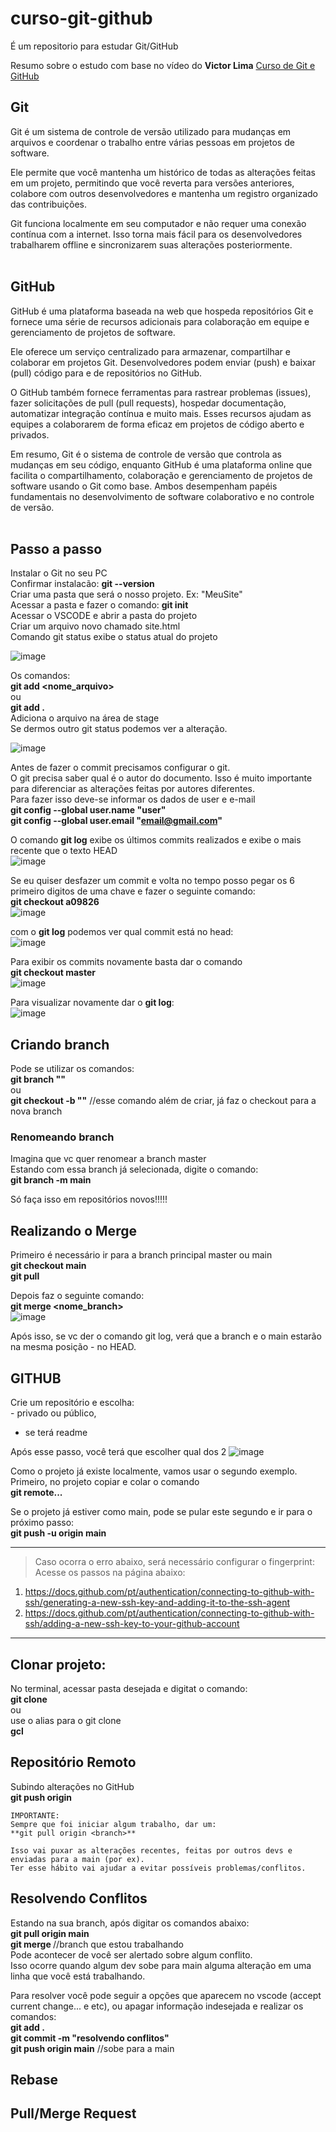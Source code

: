 # curso-git-github
É um repositorio para estudar Git/GitHub

Resumo sobre o estudo com base no vídeo do **Victor Lima** [Curso de Git e GitHub](https://www.youtube.com/watch?v=192HgwRgOYE)

## Git

Git é um sistema de controle de versão utilizado para mudanças em arquivos e coordenar o trabalho entre várias pessoas em projetos de software.

Ele permite que você mantenha um histórico de todas as alterações feitas em um projeto, permitindo que você reverta para versões anteriores, colabore com outros desenvolvedores e mantenha um registro organizado das contribuições.

Git funciona localmente em seu computador e não requer uma conexão contínua com a internet. Isso torna mais fácil para os desenvolvedores trabalharem offline e sincronizarem suas alterações posteriormente.<br><br>


## GitHub

GitHub é uma plataforma baseada na web que hospeda repositórios Git e fornece uma série de recursos adicionais para colaboração em equipe e gerenciamento de projetos de software.

Ele oferece um serviço centralizado para armazenar, compartilhar e colaborar em projetos Git. Desenvolvedores podem enviar (push) e baixar (pull) código para e de repositórios no GitHub.

O GitHub também fornece ferramentas para rastrear problemas (issues), fazer solicitações de pull (pull requests), hospedar documentação, automatizar integração contínua e muito mais. Esses recursos ajudam as equipes a colaborarem de forma eficaz em projetos de código aberto e privados.

Em resumo, Git é o sistema de controle de versão que controla as mudanças em seu código, enquanto GitHub é uma plataforma online que facilita o compartilhamento, colaboração e gerenciamento de projetos de software usando o Git como base. Ambos desempenham papéis fundamentais no desenvolvimento de software colaborativo e no controle de versão.<br><br>


## Passo a passo

Instalar o Git no seu PC  
Confirmar instalacão: **git --version**  
Criar uma pasta que será o nosso projeto. Ex: "MeuSite"  
Acessar a pasta e fazer o comando: **git init**  
Acessar o VSCODE e abrir a pasta do projeto  
Criar um arquivo novo chamado site.html  
Comando git status exibe o status atual do projeto  

![image](https://github.com/zizi-moraes/curso-git-github/assets/136759769/c9be39ff-6903-4a9d-b7f0-e2cf23d301ba)  

Os comandos:  
**git add <nome_arquivo>**  
ou  
**git add .**  
Adiciona o arquivo na área de stage  
Se dermos outro git status podemos ver a alteração.  

![image](https://github.com/zizi-moraes/curso-git-github/assets/136759769/1df687c0-0607-4f79-ba80-54f23a75d12a)  

Antes de fazer o commit precisamos configurar o git.  
O git precisa saber qual é o autor do documento. Isso é muito importante para diferenciar as alterações feitas por autores diferentes.  
Para fazer isso deve-se informar os dados de user e e-mail  
**git config --global user.name "user"**  
**git config --global user.email "email@gmail.com"**   

O comando **git log** exibe os últimos commits realizados e exibe o mais recente que o texto HEAD  
![image](https://github.com/zizi-moraes/curso-git-github/assets/136759769/430dd101-9a04-4f05-ada8-7748b4214dc5)  

Se eu quiser desfazer um commit e volta no tempo posso pegar os 6 primeiro digitos de uma chave e fazer o seguinte comando:  
**git checkout a09826**  
![image](https://github.com/zizi-moraes/curso-git-github/assets/136759769/5d4e8db1-fe4a-4d3b-870a-bc0e0810e04d)  

com o **git log** podemos ver qual commit está no head:  
![image](https://github.com/zizi-moraes/curso-git-github/assets/136759769/c5aa6c26-cf10-4004-b2eb-7752d852f4ba)  

Para exibir os commits novamente basta dar o comando  
**git checkout master**  
![image](https://github.com/zizi-moraes/curso-git-github/assets/136759769/e45b0f7f-f0c7-4a9a-99d1-c100cee026d9)  

Para visualizar novamente dar o **git log**:  
![image](https://github.com/zizi-moraes/curso-git-github/assets/136759769/0fef32cf-f847-4b44-b7a9-3cf913dfea13)  


## Criando branch

Pode se utilizar os comandos:  
**git branch "<nome>"**  
ou  
**git checkout -b "<nome>"** //esse comando além de criar, já faz o checkout para a nova branch  


### Renomeando branch

Imagina que vc quer renomear a branch master  
Estando com essa branch já selecionada, digite o comando:  
**git branch -m main**  

Só faça isso em repositórios novos!!!!!


## Realizando o Merge  

Primeiro é necessário ir para a branch principal master ou main  
**git checkout main**  
**git pull**  

Depois faz o seguinte comando:  
**git merge <nome_branch>**  
![image](https://github.com/zizi-moraes/curso-git-github/assets/136759769/2e6aeb73-9a4d-4e73-9722-55e62982abd6)  

Após isso, se vc der o comando git log, verá que a branch e o main estarão na mesma posição - no HEAD.  


## GITHUB

Crie um repositório e escolha:  
- privado ou público,  
- se terá readme  

Após esse passo, você terá que escolher qual dos 2
![image](https://github.com/zizi-moraes/curso-git-github/assets/136759769/985592dd-bd2e-47ba-93c7-050b129594f5)  


Como o projeto já existe localmente, vamos usar o segundo exemplo.  
Primeiro, no projeto copiar e colar o comando   
**git remote...**  

Se o projeto já estiver como main, pode se pular este segundo e ir para o próximo passo:  
**git push -u origin main**  


---
> Caso ocorra o erro abaixo, será necessário configurar o fingerprint:
Acesse os passos na página abaixo:  
1) https://docs.github.com/pt/authentication/connecting-to-github-with-ssh/generating-a-new-ssh-key-and-adding-it-to-the-ssh-agent  
2) https://docs.github.com/pt/authentication/connecting-to-github-with-ssh/adding-a-new-ssh-key-to-your-github-account  
***


## Clonar projeto:  
No terminal, acessar pasta desejada e digitat o comando:  
**git clone <link SSH do projeto>**  
ou  
use o alias para o git clone  
**gcl  <link SSH do projeto>**  


## Repositório Remoto
Subindo alterações no GitHub  
**git push origin <nome branch>**  

```
IMPORTANTE:  
Sempre que foi iniciar algum trabalho, dar um:  
**git pull origin <branch>**

Isso vai puxar as alterações recentes, feitas por outros devs e enviadas para a main (por ex).  
Ter esse hábito vai ajudar a evitar possíveis problemas/conflitos.  
```

## Resolvendo Conflitos  
Estando na sua branch, após digitar os comandos abaixo:  
**git pull origin main**  
**git merge <minhaBranch>** //branch que estou trabalhando  
Pode acontecer de você ser alertado sobre algum conflito.  
Isso ocorre quando algum dev sobe para main alguma alteração em uma linha que você está trabalhando.  

Para resolver você pode seguir a opções que aparecem no vscode (accept current change... e etc), ou apagar informação indesejada e realizar os comandos:  
**git add .**  
**git commit -m "resolvendo conflitos"**  
**git push origin main** //sobe para a main


## Rebase



## Pull/Merge Request










